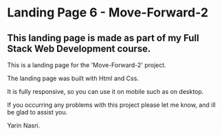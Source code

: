 # Landing Page 6 - Move-Forward-2

## This landing page is made as part of my Full Stack Web Development course.

This is a landing page for the 'Move-Forward-2' project.

The landing page was built with Html and Css.

It is fully responsive, so you can use it on mobile such as on desktop.

If you occurring any problems with this project please let me know, and ill be glad to assist you.

Yarin Nasri.
